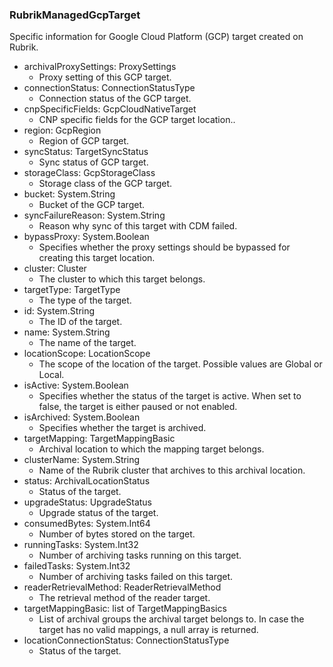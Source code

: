 ### RubrikManagedGcpTarget
Specific information for Google Cloud Platform (GCP) target created on Rubrik.

- archivalProxySettings: ProxySettings
  - Proxy setting of this GCP target.
- connectionStatus: ConnectionStatusType
  - Connection status of the GCP target.
- cnpSpecificFields: GcpCloudNativeTarget
  - CNP specific fields for the GCP target location..
- region: GcpRegion
  - Region of GCP target.
- syncStatus: TargetSyncStatus
  - Sync status of GCP target.
- storageClass: GcpStorageClass
  - Storage class of the GCP target.
- bucket: System.String
  - Bucket of the GCP target.
- syncFailureReason: System.String
  - Reason why sync of this target with CDM failed.
- bypassProxy: System.Boolean
  - Specifies whether the proxy settings should be bypassed for creating this target location.
- cluster: Cluster
  - The cluster to which this target belongs.
- targetType: TargetType
  - The type of the target.
- id: System.String
  - The ID of the target.
- name: System.String
  - The name of the target.
- locationScope: LocationScope
  - The scope of the location of the target. Possible values are Global or Local.
- isActive: System.Boolean
  - Specifies whether the status of the target is active. When set to false, the target is either paused or not enabled.
- isArchived: System.Boolean
  - Specifies whether the target is archived.
- targetMapping: TargetMappingBasic
  - Archival location to which the mapping target belongs.
- clusterName: System.String
  - Name of the Rubrik cluster that archives to this archival location.
- status: ArchivalLocationStatus
  - Status of the target.
- upgradeStatus: UpgradeStatus
  - Upgrade status of the target.
- consumedBytes: System.Int64
  - Number of bytes stored on the target.
- runningTasks: System.Int32
  - Number of archiving tasks running on this target.
- failedTasks: System.Int32
  - Number of archiving tasks failed on this target.
- readerRetrievalMethod: ReaderRetrievalMethod
  - The retrieval method of the reader target.
- targetMappingBasic: list of TargetMappingBasics
  - List of archival groups the archival target belongs to. In case the target has no valid mappings, a null array is returned.
- locationConnectionStatus: ConnectionStatusType
  - Status of the target.
